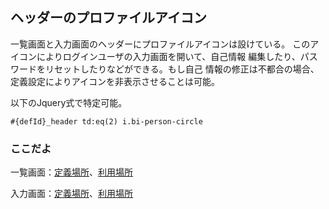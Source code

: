 ## ヘッダーのプロファイルアイコン

一覧画面と入力画面のヘッダーにプロファイルアイコンは設けている。
このアイコンによりログインユーザの入力画面を開いて、自己情報
編集したり、パスワードをリセットしたりなどができる。もし自己
情報の修正は不都合の場合、定義設定によりアイコンを非表示させることは可能。

以下のJquery式で特定可能。
```
#{defId}_header td:eq(2) i.bi-person-circle
```

### ここだよ
一覧画面：[定義場所](https://efwgrp.github.io/ske/svg/header.profile.listPage.def.svg)、[利用場所](https://efwgrp.github.io/ske/svg/header.profile.listPage.svg)

入力画面：[定義場所](https://efwgrp.github.io/ske/svg/header.profile.inputPage.def.svg)、[利用場所](https://efwgrp.github.io/ske/svg/header.profile.inputPage.svg)
